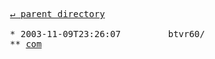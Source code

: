 <pre>
  <a href="../">&#x21b5; parent directory</a>
  
  * 2003-11-09T23:26:07&#x0009;&#x0009;btvr60/
  ** <a href="com">com</a>
</pre>
